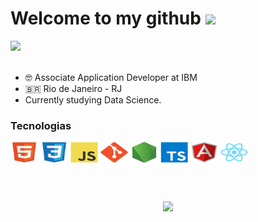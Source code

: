 <h1>Welcome to my github <img src="https://raw.githubusercontent.com/MartinHeinz/MartinHeinz/master/wave.gif" width="30px"></h1>
<div>
  <a href="https://www.linkedin.com/in/michelmotta" target="_blank"><img src="https://img.shields.io/badge/-LinkedIn-%230077B5?style=for-the-badge&logo=linkedin&logoColor=white" target="__blank">
</a> 
</div>

<br>
<div>
  <ul>
    <li>🤓 Associate Application Developer at IBM</li>
    <li>🇧🇷 Rio de Janeiro - RJ</li>
    <li> Currently studying Data Science. </li>
  </ul>
</div>

<h3>Tecnologias</h3>

<div style="display: inline_block">
  <img align="center" alt="Motta-HTML" height="33" width="44" src="https://raw.githubusercontent.com/devicons/devicon/master/icons/html5/html5-original.svg">
  <img align="center" alt="Motta-CSS" height="33" width="44" src="https://raw.githubusercontent.com/devicons/devicon/master/icons/css3/css3-original.svg">
  <img align="center" alt="Motta-JS" height="33" width="44" src="https://raw.githubusercontent.com/devicons/devicon/master/icons/javascript/javascript-original.svg">
  <img align="center" alt="Motta-Git"height="33"width="44"src="https://raw.githubusercontent.com/devicons/devicon/2ae2a900d2f041da66e950e4d48052658d850630/icons/git/git-original.svg">
  <img align="center" alt="Motta-Node"height="33"width="44"src="https://raw.githubusercontent.com/devicons/devicon/2ae2a900d2f041da66e950e4d48052658d850630/icons/nodejs/nodejs-original.svg">
    <img align="center" alt="Michel-Ts" height="33" width="44" src="https://raw.githubusercontent.com/devicons/devicon/master/icons/typescript/typescript-plain.svg"> 
    <img align="center" alt="Motta-Node"height="33"width="44"src="https://raw.githubusercontent.com/devicons/devicon/2ae2a900d2f041da66e950e4d48052658d850630/icons/angularjs/angularjs-original.svg">
    <img align="center" alt="Michel-React" height="33" width="44" src="https://raw.githubusercontent.com/devicons/devicon/master/icons/react/react-original.svg"> 
</div>


<br><br>



<div align="center">
  <a href="https://github.com/msvmotta">
  <img src="https://github-readme-stats.vercel.app/api/top-langs/?username=michel-motta&count_private=true&layout=compact&theme=dracula"/>
</div>

<!---
msvmotta/msvmotta is a ✨ special ✨ repository because its `README.md` (this file) appears on your GitHub profile.
You can click the Preview link to take a look at your changes.
--->
